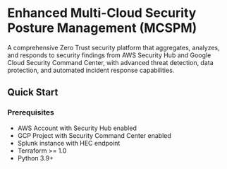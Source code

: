 # Enhanced Multi-Cloud Security Posture Management (MCSPM)

A comprehensive Zero Trust security platform that aggregates, analyzes, and responds to security findings from AWS Security Hub and Google Cloud Security Command Center, with advanced threat detection, data protection, and automated incident response capabilities.


##  Quick Start

### Prerequisites
- AWS Account with Security Hub enabled
- GCP Project with Security Command Center enabled
- Splunk instance with HEC endpoint
- Terraform >= 1.0
- Python 3.9+
